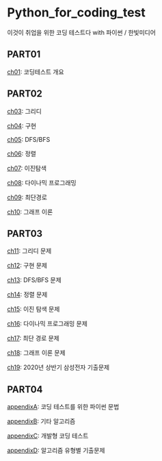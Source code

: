 # Python_for_coding_test
이것이 취업을 위한 코딩 테스트다 with 파이썬 / 한빛미디어


## PART01
[ch01](https://github.com/bluvory/Python_for_coding_test/tree/main/ch01): 코딩테스트 개요

## PART02
[ch03](https://github.com/bluvory/Python_for_coding_test/tree/main/ch03): 그리디

[ch04](https://github.com/bluvory/Python_for_coding_test/tree/main/ch04): 구현

[ch05](https://github.com/bluvory/Python_for_coding_test/tree/main/ch05): DFS/BFS

[ch06](https://github.com/bluvory/Python_for_coding_test/tree/main/ch06): 정렬

[ch07](https://github.com/bluvory/Python_for_coding_test/tree/main/ch07): 이진탐색

[ch08](https://github.com/bluvory/Python_for_coding_test/tree/main/ch08): 다이나믹 프로그래밍

[ch09](https://github.com/bluvory/Python_for_coding_test/tree/main/ch09): 최단경로

[ch10](https://github.com/bluvory/Python_for_coding_test/tree/main/ch10): 그래프 이론

## PART03
[ch11](https://github.com/bluvory/Python_for_coding_test/tree/main/ch11): 그리디 문제

[ch12](https://github.com/bluvory/Python_for_coding_test/tree/main/ch12): 구현 문제

[ch13](https://github.com/bluvory/Python_for_coding_test/tree/main/ch13): DFS/BFS 문제

[ch14](https://github.com/bluvory/Python_for_coding_test/tree/main/ch14): 정렬 문제

[ch15](https://github.com/bluvory/Python_for_coding_test/tree/main/ch15): 이진 탐색 문제

[ch16](https://github.com/bluvory/Python_for_coding_test/tree/main/ch16): 다이나믹 프로그래밍 문제

[ch17](https://github.com/bluvory/Python_for_coding_test/tree/main/ch17): 최단 경로 문제

[ch18](https://github.com/bluvory/Python_for_coding_test/tree/main/ch18): 그래프 이론 문제

[ch19](https://github.com/bluvory/Python_for_coding_test/tree/main/ch19): 2020년 상반기 삼성전자 기출문제

## PART04
[appendixA](https://github.com/bluvory/Python_for_coding_test/tree/main/appendixA): 코딩 테스트를 위한 파이썬 문법

[appendixB](https://github.com/bluvory/Python_for_coding_test/tree/main/appendixB): 기타 알고리즘

[appendixC](https://github.com/bluvory/Python_for_coding_test/tree/main/appendixC): 개발형 코딩 테스트

[appendixD](https://github.com/bluvory/Python_for_coding_test/tree/main/appendixD): 알고리즘 유형별 기출문제 
